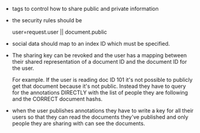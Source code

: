 - tags to control how to share public and private information
- the security rules should be

  user=request.user || document.public
    
- social data should map to an index ID which must be specified.

- The sharing key can be revoked and the user has a mapping between 
  their shared representation of a document ID and the document ID 
  for the user.  
  
  For example.  If the user is reading doc ID 101 it's not possible 
  to publicly get that document because it's not public.  Instead 
  they have to query for the annotations DIRECTLY with the list of
  people they are following and the CORRECT document hashs.
  
- when the user publishes annotations they have to write a key for
  all their users so that they can read the documents they've 
  published and only people they are sharing with can see the 
  documents.